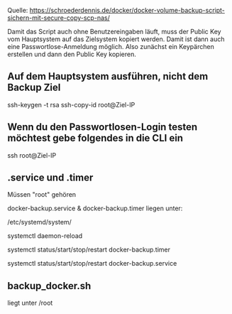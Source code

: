 Quelle:
https://schroederdennis.de/docker/docker-volume-backup-script-sichern-mit-secure-copy-scp-nas/

Damit das Script auch ohne Benutzereingaben läuft, muss der Public Key vom Hauptsystem auf das Zielsystem kopiert werden. Damit ist dann auch eine Passwortlose-Anmeldung möglich. Also zunächst ein Keypärchen erstellen und dann den Public Key kopieren.

## Auf dem Hauptsystem ausführen, nicht dem Backup Ziel ##
ssh-keygen -t rsa
ssh-copy-id root@Ziel-IP


## Wenn du den Passwortlosen-Login testen möchtest gebe folgendes in die CLI ein

ssh root@Ziel-IP

## .service und .timer 

Müssen "root" gehören

docker-backup.service & docker-backup.timer liegen unter:

 /etc/systemd/system/

 systemctl daemon-reload
 
 systemctl status/start/stop/restart docker-backup.timer

 systemctl status/start/stop/restart docker-backup.service

## backup_docker.sh

liegt unter /root